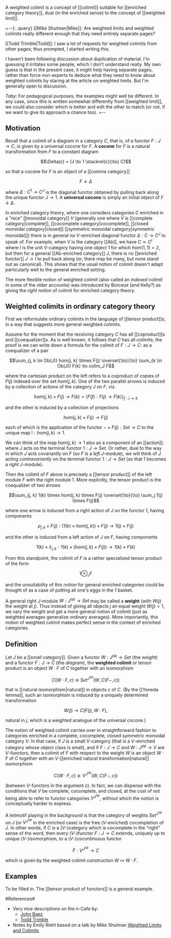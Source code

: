 A weighted colimit is a concept of [[colimit]] suitable for [[enriched category theory]], dual (in the enriched sense) to the concept of [[weighted limit]]. 

+--{: .query}
[[Mike Shulman|Mike]]: Are weighted limits and weighted colimits really different enough that they need entirely separate pages? 

[[Todd Trimble|Todd]]: I saw a lot of requests for weighted colimits from other pages; thus prompted, I started writing this. 

I haven't been following discussion about duplication of material. I'm guessing it irritates some people, which I don't understand really. My own guess is that in the present case, it might help having separate pages, rather than force non-experts to deduce what they need to know about weighted colimits by staring at the article on weighted limits. But I'm generally open to discussion. 

_Toby_:  For pedagogical purposes, the examples might well be different.  In any case, since this is written somewhat differently from [[weighted limit]], we could also consider which is better and edit the other to match (or not, if we want to give its approach a chance too).
=--


## Motivation ## 

Recall that a colimit of a diagram in a category $C$, that is, of a functor $F: J \to C$, is given by a universal cocone for $F$. A **cocone** for $F$ is a natural transformation from $F$ to a constant diagram 

$$\Delta(c) = (J \to 1 \stackrel{c}{\to} C)$$ 

so that a cocone for $F$ is an object of a [[comma category]] 

$$F \downarrow \Delta$$ 

where $\Delta: C^1 \to C^J$ is the diagonal functor obtained by pulling back along the unique functor $J \to 1$. A **universal cocone** is simply an initial object of $F \downarrow \Delta$. 

In enriched category theory, where one considers categories $C$ enriched in a "nice" [[monoidal category]] $V$ (generally one where $V$ is [[complete category|complete]], [[cocomplete category|cocomplete]], [[closed monoidal category|closed]] [[symmetric monoidal category|symmetric monoidal]]) there is in general no $V$-enriched diagonal functor $\Delta: C \to C^J$ to speak of. For example, when $V$ is the category [[Ab]], we have $C \simeq C^I$ where $I$ is the unit $V$-category having one object $1$ for which $hom(1, 1) = \mathbb{Z}$, but then for a general [[Ab-enriched category]] $J$, there is no [[enriched functor]] $J \to I$ to pull back along (or, there may be many, but none stand out as canonical). This shows that the usual notion of colimit doesn't adapt particularly well to the general enriched setting. 

The more flexible notion of weighted colimit (also called an _indexed colimit_ in some of the older accounts) was introduced by Borceux (and Kelly?) as giving the _right_ notion of colimit for enriched category theory. 

## Weighted colimits in ordinary category theory ## 

First we reformulate ordinary colimits in the language of [[tensor product]]s, in a way that suggests more general weighted colimits. 

Assume for the moment that the receiving category $C$ has all [[coproduct]]s and [[coequalizer]]s. As is well known, it follows that $C$ has all colimits; the proof is we can write down a formula for the colimit of $F: J \to C$: as a coequalizer of a pair 

$$\sum_{j, k \in Ob(J)} hom(j, k) \times F(j) \overset{\to}{\to} \sum_{k \in Ob(J)} F(k) \to colim_J F$$

where the cartesian product on the left refers to a coproduct of copies of $F(j)$ indexed over the set $hom(j, k)$. One of the two parallel arrows is induced by a collection of actions of the category $J$ on $F$, viz. 

$$hom(j, k) \times F(j) \to F(k) = \langle F(f): F(j) \to F(k) \rangle_{f: j \to k}$$

and the other is induced by a collection of projections 

$$hom(j, k) \times F(j) \to F(j)$$ 

each of which is the application of the functor $- \times F(j): Set \to C$ to the unique map $!: hom(j, k) \to 1.$ 

We can think of the map $hom(j, k) \to 1$ also as a component of an [[action]]: where $J$ acts on the terminal functor $1: J \to Set$. Or rather, dual to the way in which $J$ acts covariantly on $F$ (so $F$ is a _left_ $J$-module), we will think of $J$ acting _contravariantly_ on the terminal functor $1: J \to Set$ (so that $1$ becomes a _right_ $J$-module). 

Then the colimit of $F$ above is precisely a [[tensor product]] of the left module $F$ with the right module $1$. More explicitly, the tensor product is the coequalizer of two arrows 

$$\sum_{j, k} 1(k) \times hom(j, k) \times F(j) \overset{\to}{\to} \sum_j 1(j) \times F(j)$$ 

where one arrow is induced from a right action of $J$ on the functor 1, having components 

$$\rho_{j, k} \times F(j): (1(k) \times hom(j, k)) \times F(j) \to 1(j) \times F(j)$$ 

and the other is induced from a left action of $J$ on $F$, having components 

$$1(k) \times \lambda_{j, k}: 1(k) \times (hom(j, k) \times F(j)) \to 1(k) \times F(k)$$

From this standpoint, the colimit of $F$ is a rather specialized tensor product of the form 

$$1 \otimes_J F$$

and the unsuitability of this notion for general enriched categories could be thought of as a case of putting all one's eggs in the $1$ basket. 

A general right $J$-module $W: J^{op} \to Set$ may be called a **weight** (with $W(j)$ the weight at $j$). Thus instead of giving all objects $j$ an equal weight $W(j) = 1$, we vary the weight and get a more general notion of colimit (just as weighted averages generalize ordinary averages). More importantly, this notion of weighted colimit makes perfect sense in the context of enriched categories. 

## Definition ## 

Let $J$ be a [[small category]]. Given a functor $W: J^{op} \to Set$ (the _weight_) and a functor $F: J \to C$ (the _diagram_), the **weighted colimit** or tensor product is an object $W \cdot F$ of $C$ together with an isomorphism 

$$C(W \cdot F, c) \cong Set^{J^{op}}(W, C(F-, c))$$ 

that is [[natural isomorphism|natural]] in objects $c$ of $C$. (By the [[Yoneda lemma]], such an isomorphism is induced by a uniquely determined transformation 

$$W(j) \to C(F(j), W \cdot F),$$ 

natural in $j$, which is a weighted analogue of the universal cocone.) 

The notion of weighted colimit carries over in straightforward fashion to categories enriched in a complete, cocomplete, closed symmetric monoidal category $V$. In that case, if $J$ is a small $V$-category (that is a $V$-enriched category whose object class is small), and if $F: J \to C$ and $W: J^{op} \to V$ are $V$-functors, then a colimit of $F$ with respect to the weight $W$ is an object $W \cdot F$ of $C$ together with an $V$-[[enriched natural transformation|natural]] isomorphism 

$$C(W \cdot F, c) \cong V^{J^{op}}(W, C(F-, c))$$ 

(between $V$-functors in the argument $c$). In fact, we can dispense with the conditions that $V$ be complete, cocomplete, and closed, at the cost of not being able to refer to functor categories $V^{J^{op}}$, without which the notion is conceptually harder to express. 

A leitmotif playing in the background is that the category of weights $Set^{J^{op}}$ on $J$ (or $V^{J^{op}}$ in the enriched case) is the free ($V$-enriched) cocompletion of $J$. In other words, if $C$ is a ($V$-)category which is cocomplete in the "right" sense of the word, then every ($V$-)functor $F: J \to C$ extends, uniquely up to unique ($V$-)isomorphism, to a ($V$-)cocontinuous functor 

$$\widetilde{F}: V^{J^{op}} \to C$$ 

which is given by the weighted colimit construction $W \mapsto W \cdot F$. 

## Examples ##

To be filled in. The [[tensor product of functors]] is a general example.


#References#

* Very nice descriptions on the n-Cafe by:
  * [John Baez](http://golem.ph.utexas.edu/category/2007/02/day_on_rcfts.html#c007688)
  * [Todd Trimble](http://golem.ph.utexas.edu/category/2007/02/day_on_rcfts.html#c007723)
* Notes by Emily Riehl based on a talk by Mike Shulman [Weighted Limits and Colimits](http://www.math.harvard.edu/~eriehl/weighted.pdf)